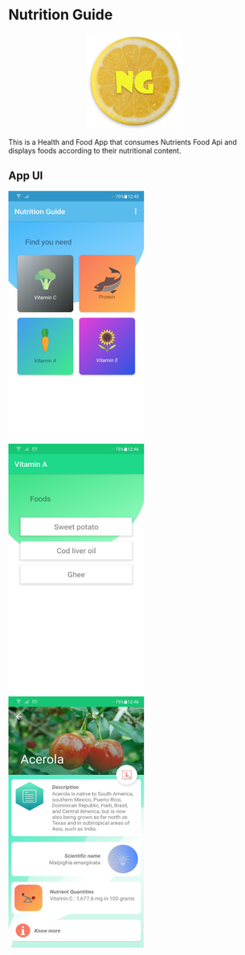 # Nutrition Guide

<p align="center">
  <img src="https://raw.githubusercontent.com/abanidas/Nutrition-Guide-App/master/app/src/main/res/mipmap-xxxhdpi/ic_launcher.png">
</p>

This is a Health and Food App that consumes Nutrients Food Api and displays foods according to their nutritional content.

## App UI

<kbd><img src="/app/src/main/res/raw/screenshot_app_1.jpg" width=270 height=500/></kbd>  &nbsp; <kbd><img src="/app/src/main/res/raw/screenshot_app_2.jpg" width=270 height=500/></kbd>  &nbsp; <kbd><img src="/app/src/main/res/raw/screenshot_app_3.jpg" width=270 height=500/></kbd>

